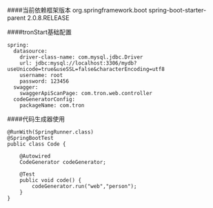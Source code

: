 ####当前依赖框架版本
    <parent>
        <groupId>org.springframework.boot</groupId>
        <artifactId>spring-boot-starter-parent</artifactId>
        <version>2.0.8.RELEASE</version>
    </parent>

####tronStart基础配置
```text
spring:
  datasource:
    driver-class-name: com.mysql.jdbc.Driver
    url: jdbc:mysql://localhost:3306/mydb?useUnicode=true&useSSL=false&characterEncoding=utf8
    username: root
    password: 123456
  swagger:
    swaggerApiScanPage: com.tron.web.controller
  codeGeneratorConfig:
    packageName: com.tron
```
####代码生成器使用
```text
@RunWith(SpringRunner.class)
@SpringBootTest
public class Code {

    @Autowired
    CodeGenerator codeGenerator;

    @Test
    public void code() {
        codeGenerator.run("web","person");
    }
}
```